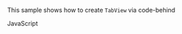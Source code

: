 This sample shows how to create `TabView` via code-behind

JavaScript
<snippet id='creating-tab-view-code'/>